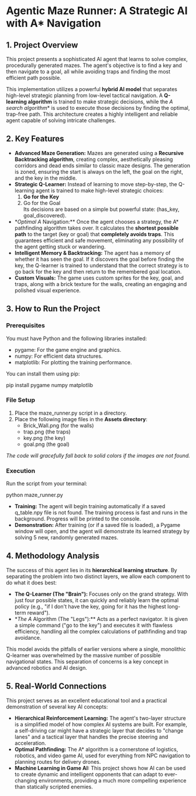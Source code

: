 # **Agentic Maze Runner: A Strategic AI with A\* Navigation**

## **1\. Project Overview**

This project presents a sophisticated AI agent that learns to solve complex, procedurally generated mazes. The agent's objective is to find a key and then navigate to a goal, all while avoiding traps and finding the most efficient path possible.

This implementation utilizes a powerful **hybrid AI model** that separates high-level strategic planning from low-level tactical navigation. A **Q-learning algorithm** is trained to make strategic decisions, while the *A search algorithm*\* is used to execute those decisions by finding the optimal, trap-free path. This architecture creates a highly intelligent and reliable agent capable of solving intricate challenges.

## **2\. Key Features**

* **Advanced Maze Generation:** Mazes are generated using a **Recursive Backtracking algorithm**, creating complex, aesthetically pleasing corridors and dead ends similar to classic maze designs. The generation is zoned, ensuring the start is always on the left, the goal on the right, and the key in the middle.  
* **Strategic Q-Learner:** Instead of learning to move step-by-step, the Q-learning agent is trained to make high-level strategic choices:  
  1. **Go for the Key**  
  2. Go for the Goal  
     Its decisions are based on a simple but powerful state: (has\_key, goal\_discovered).  
* \**Optimal A* Navigation:\*\* Once the agent chooses a strategy, the A\* pathfinding algorithm takes over. It calculates the **shortest possible path** to the target (key or goal) that **completely avoids traps**. This guarantees efficient and safe movement, eliminating any possibility of the agent getting stuck or wandering.  
* **Intelligent Memory & Backtracking:** The agent has a memory of whether it has seen the goal. If it discovers the goal before finding the key, the Q-learner is trained to understand that the correct strategy is to go back for the key and then return to the remembered goal location.  
* **Custom Visuals:** The game uses custom sprites for the key, goal, and traps, along with a brick texture for the walls, creating an engaging and polished visual experience.

## **3\. How to Run the Project**

### **Prerequisites**

You must have Python and the following libraries installed:

* pygame: For the game engine and graphics.  
* numpy: For efficient data structures.  
* matplotlib: For plotting the training performance.

You can install them using pip:

pip install pygame numpy matplotlib

### **File Setup**

1. Place the maze\_runner.py script in a directory.  
2. Place the following image files in the **Assets directory**:  
   * Brick\_Wall.png (for the walls)  
   * trap.png (the traps)  
   * key.png (the key)  
   * goal.png (the goal)

*The code will gracefully fall back to solid colors if the images are not found.*

### **Execution**

Run the script from your terminal:

python maze\_runner.py

* **Training:** The agent will begin training automatically if a saved q\_table.npy file is not found. The training process is fast and runs in the background. Progress will be printed to the console.  
* **Demonstration:** After training (or if a saved file is loaded), a Pygame window will open, and the agent will demonstrate its learned strategy by solving 5 new, randomly generated mazes.

## **4\. Methodology Analysis**

The success of this agent lies in its **hierarchical learning structure**. By separating the problem into two distinct layers, we allow each component to do what it does best:

* **The Q-Learner (The "Brain"):** Focuses only on the grand strategy. With just four possible states, it can quickly and reliably learn the optimal policy (e.g., "if I don't have the key, going for it has the highest long-term reward").  
* \**The A* Algorithm (The "Legs"):\*\* Acts as a perfect navigator. It is given a simple command ("go to the key") and executes it with flawless efficiency, handling all the complex calculations of pathfinding and trap avoidance.

This model avoids the pitfalls of earlier versions where a single, monolithic Q-learner was overwhelmed by the massive number of possible navigational states. This separation of concerns is a key concept in advanced robotics and AI design.

## **5\. Real-World Connections**

This project serves as an excellent educational tool and a practical demonstration of several key AI concepts:

* **Hierarchical Reinforcement Learning:** The agent's two-layer structure is a simplified model of how complex AI systems are built. For example, a self-driving car might have a strategic layer that decides to "change lanes" and a tactical layer that handles the precise steering and acceleration.  
* **Optimal Pathfinding:** The A\* algorithm is a cornerstone of logistics, robotics, and video game AI, used for everything from NPC navigation to planning routes for delivery drones.  
* **Machine Learning in Game AI:** This project shows how AI can be used to create dynamic and intelligent opponents that can adapt to ever-changing environments, providing a much more compelling experience than statically scripted enemies.
